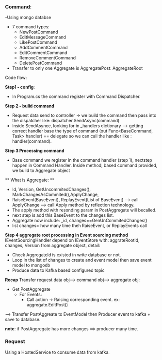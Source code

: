 ### Command:
-Using mongo databse
- 7 command types:
  - NewPostCommand
  - EditMessageCommand
  - LikePostCommand
  - AddCommentCommand
  - EditCommentCommand
  - RemoveCommentCommand
  - DeletePostCommand
- Transfer to only one Aggregate is AggregatePost: AggregateRoot

Code flow:

**Step1 - config**: 
- In Program.cs the command register with Command Dispatcher.

**Step 2 - bulid command** 
- Request data send to controller -> we build the command then pass into the dispatcher like:  dispatcher.SendAsync(command)
- Inside SendAsynce, looking for in _handlers dictionary --> getting correct handler base the type of command (out Func<BaseCommand, Task> handler) == delegate so we can call the handler like : handler(command).
  
**Step 3 Processing command** 
- Base command we register in the command handler (step 1), nextstep happen in Command Handler.
  Inside method, based command provided, we build to Aggregate object

** What is  Aggregate: **
  - Id, Version, GetUncommitedChanges(), MarkChangesAsCommited(),ApplyChange,
  - RaiseEvent(BaseEvent), ReplayEvent(List of BaseEvent) --> call ApplyChange --> call Apply method by reflection technology.
  - The apply method with resonding param in PostAggregate will becalled.
  - next step is add this BaseEvent to the changes list.
  - Aggregate now include: _id, changes==GenUnCommitedChanges()
  - list changes= how many time theh RaiseEvent, or ReplayEvents call
 
**Step 4 aggregate root processing in Event sourcing method**
IEventSourcingHandler<PostAggregate> depend on IEventStore with: aggrateRootId, changes, Version from aggregate object, detail:
  - Check AggregateId is existed in write database or not.
  - Loop in the list of changes to create and event model then save event model to mongodb
  - Produce data to Kafka based configured topic

**Recap**
Transfer request data obj--> command obj-->
aggregate obj:
- Get PostAggregate
    - For Events:               
        - Call action -> Raising corresponding event. ex: aggregate.EditPost()
                   
--> Transfer PostAggreate to EventModel then Producer event to kafka + save to database.

**note**: if PostAggregate has more changes ==> producer many time.


### Request

Using a HostedService to consume data from kafka.
